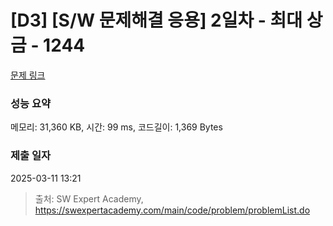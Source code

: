 # [D3] [S/W 문제해결 응용] 2일차 - 최대 상금 - 1244 

[문제 링크](https://swexpertacademy.com/main/code/problem/problemDetail.do?contestProbId=AV15Khn6AN0CFAYD) 

### 성능 요약

메모리: 31,360 KB, 시간: 99 ms, 코드길이: 1,369 Bytes

### 제출 일자

2025-03-11 13:21



> 출처: SW Expert Academy, https://swexpertacademy.com/main/code/problem/problemList.do